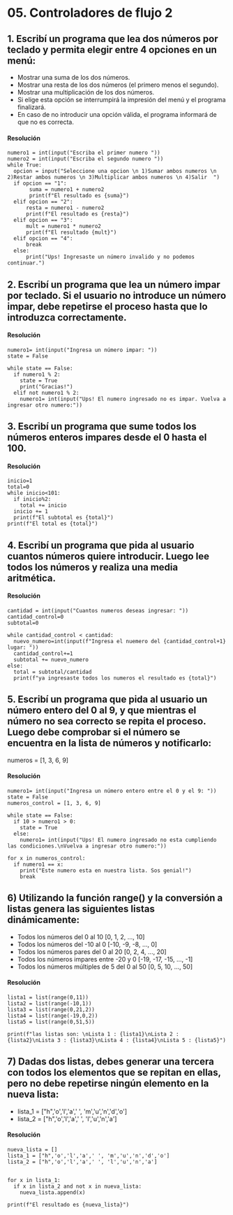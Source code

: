 # 05. Controladores de flujo 2

## 1. Escribí un programa que lea dos números por teclado y permita elegir entre 4 opciones en un menú:

- Mostrar una suma de los dos números.
- Mostrar una resta de los dos números (el primero menos el segundo).
- Mostrar una multiplicación de los dos números.
- Si elige esta opción se interrumpirá la impresión del menú y el programa finalizará.
- En caso de no introducir una opción válida, el programa informará de que no es correcta.

#### Resolución 
```
numero1 = int(input("Escriba el primer numero "))
numero2 = int(input("Escriba el segundo numero "))
while True:
  opcion = input("Seleccione una opcion \n 1)Sumar ambos numeros \n 2)Restar ambos numeros \n 3)Multiplicar ambos numeros \n 4)Salir  ")
  if opcion == "1":
       suma = numero1 + numero2
       print(f"El resultado es {suma}")
  elif opcion == "2":
      resta = numero1 - numero2
      print(f"El resultado es {resta}")
  elif opcion == "3":
      mult = numero1 * numero2
      print(f"El resultado {mult}")
  elif opcion == "4":
      break
  else:
      print("Ups! Ingresaste un número invalido y no podemos continuar.")
```
## 2. Escribí un programa que lea un número impar por teclado. Si el usuario no introduce un número impar, debe repetirse el proceso hasta que lo introduzca correctamente.

#### Resolución 
```
numero1= int(input("Ingresa un número impar: "))
state = False

while state == False:
  if numero1 % 2:
    state = True
    print("Gracias!")
  elif not numero1 % 2:
    numero1= int(input("Ups! El numero ingresado no es impar. Vuelva a ingresar otro numero:"))
```

## 3. Escribí un programa que sume todos los números enteros impares desde el 0 hasta el 100.

#### Resolución 
```
inicio=1
total=0
while inicio<101:
  if inicio%2:
    total += inicio
  inicio += 1
  print(f"El subtotal es {total}")
print(f"El total es {total}")
```

## 4. Escribí un programa que pida al usuario cuantos números quiere introducir. Luego lee todos los números y realiza una media aritmética.

#### Resolución 
```
cantidad = int(input("Cuantos numeros deseas ingresar: "))
cantidad_control=0
subtotal=0

while cantidad_control < cantidad:
  nuevo_numero=int(input(f"Ingresa el nuemero del {cantidad_control+1} lugar: "))
  cantidad_control+=1
  subtotal += nuevo_numero
else:
  total = subtotal/cantidad
  print(f"ya ingresaste todos los numeros el resultado es {total}")
```

## 5. Escribí un programa que pida al usuario un número entero del 0 al 9, y que mientras el número no sea correcto se repita el proceso. Luego debe comprobar si el número se encuentra en la lista de números y notificarlo:
numeros = [1, 3, 6, 9]

#### Resolución 
```
numero1= int(input("Ingresa un número entero entre el 0 y el 9: "))
state = False
numeros_control = [1, 3, 6, 9]

while state == False:
  if 10 > numero1 > 0:
    state = True
  else:
    numero1= int(input("Ups! El numero ingresado no esta cumpliendo las condiciones.\nVuelva a ingresar otro numero:"))

for x in numeros_control:
  if numero1 == x:
    print("Este numero esta en nuestra lista. Sos genial!")
    break
```

## 6) Utilizando la función range() y la conversión a listas genera las siguientes listas dinámicamente:

- Todos los números del 0 al 10 [0, 1, 2, ..., 10]
- Todos los números del -10 al 0 [-10, -9, -8, ..., 0]
- Todos los números pares del 0 al 20 [0, 2, 4, ..., 20]
- Todos los números impares entre -20 y 0 [-19, -17, -15, ..., -1]
- Todos los números múltiples de 5 del 0 al 50 [0, 5, 10, ..., 50]

#### Resolución 
```
lista1 = list(range(0,11))
lista2 = list(range(-10,1))
lista3 = list(range(0,21,2))
lista4 = list(range(-19,0,2))
lista5 = list(range(0,51,5))

print(f"las listas son: \nLista 1 : {lista1}\nLista 2 : {lista2}\nLista 3 : {lista3}\nLista 4 : {lista4}\nLista 5 : {lista5}")
```

## 7) Dadas dos listas, debes generar una tercera con todos los elementos que se repitan en ellas, pero no debe repetirse ningún elemento en la nueva lista:

- lista_1 = ["h",'o','l','a',' ', 'm','u','n','d','o']
- lista_2 = ["h",'o','l','a',' ', 'l','u','n','a']

#### Resolución 
```
nueva_lista = []
lista_1 = ["h",'o','l','a',' ', 'm','u','n','d','o']
lista_2 = ["h",'o','l','a',' ', 'l','u','n','a']


for x in lista_1:
  if x in lista_2 and not x in nueva_lista:
    nueva_lista.append(x)

print(f"El resultado es {nueva_lista}")
```
